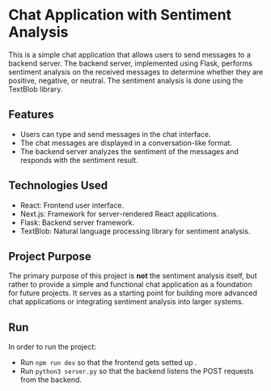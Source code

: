 # Chat Application with Sentiment Analysis

This is a simple chat application that allows users to send messages to a backend server. The backend server, implemented using Flask, performs sentiment analysis on the received messages to determine whether they are positive, negative, or neutral. The sentiment analysis is done using the TextBlob library.

## Features

- Users can type and send messages in the chat interface.
- The chat messages are displayed in a conversation-like format.
- The backend server analyzes the sentiment of the messages and responds with the sentiment result.

## Technologies Used

- React: Frontend user interface.
- Next.js: Framework for server-rendered React applications.
- Flask: Backend server framework.
- TextBlob: Natural language processing library for sentiment analysis.

## Project Purpose

The primary purpose of this project is **not** the sentiment analysis itself, but rather to provide a simple and functional chat application as a foundation for future projects. It serves as a starting point for building more advanced chat applications or integrating sentiment analysis into larger systems.

## Run 

In order to run the project: 
- Run `npm run dev` so that the frontend gets setted up .
- Run `python3 server.py` so that the backend listens the POST requests from the backend.
